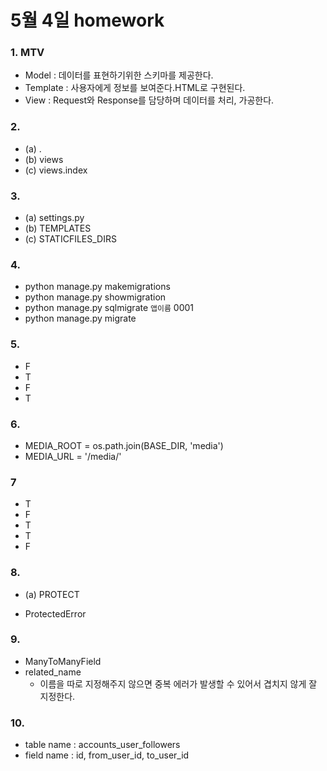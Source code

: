 # 5월 4일 homework

### 1.  MTV

* Model : 데이터를 표현하기위한 스키마를 제공한다.
* Template : 사용자에게 정보를 보여준다.HTML로 구현된다.
* View : Request와 Response를 담당하며 데이터를 처리, 가공한다.



### 2. 

* (a) .
* (b) views
* (c) views.index



### 3. 

* (a) settings.py
* (b) TEMPLATES
* (c) STATICFILES_DIRS



### 4. 

* python manage.py makemigrations
* python manage.py showmigration
* python manage.py sqlmigrate `앱이름` 0001
* python manage.py migrate



### 5. 

* F
* T
* F
* T



### 6.

* MEDIA_ROOT = os.path.join(BASE_DIR, 'media')
* MEDIA_URL = '/media/'



### 7

* T
* F
* T
* T
* F



### 8.

* (a) PROTECT

* ProtectedError

### 9.

* ManyToManyField
* related_name
  * 이름을 따로 지정해주지 않으면 중복 에러가 발생할 수 있어서 겹치지 않게 잘 지정한다.

### 10.

* table name : accounts_user_followers 
* field name : id, from_user_id, to_user_id